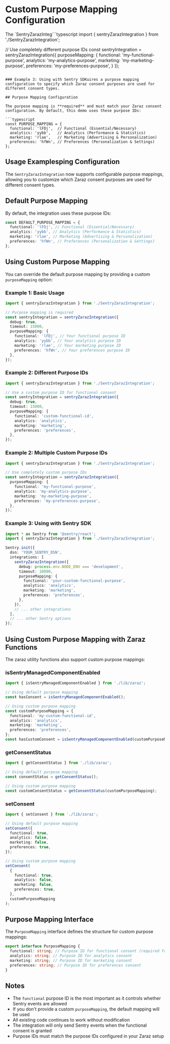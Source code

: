 # Custom Purpose Mapping Configuration

The `SentryZarazInteg```typescript
import { sentryZarazIntegration } from './SentryZarazIntegration';

// Use completely different purpose IDs
const sentryIntegration = sentryZarazIntegration({
purposeMapping: {
functional: 'my-functional-purpose',
analytics: 'my-analytics-purpose',
marketing: 'my-marketing-purpose',
preferences: 'my-preferences-purpose',
}
});

````

### Example 3: Using with Sentry SDKuires a purpose mapping configuration to specify which Zaraz consent purposes are used for different consent types.

## Purpose Mapping Configuration

The purpose mapping is **required** and must match your Zaraz consent configuration. By default, this demo uses these purpose IDs:

```typescript
const PURPOSE_MAPPING = {
  functional: 'lFDj',  // Functional (Essential/Necessary)
  analytics: 'yybb',   // Analytics (Performance & Statistics)
  marketing: 'rlae',   // Marketing (Advertising & Personalization)
  preferences: 'hfWn', // Preferences (Personalization & Settings)
};
````

## Usage Examplesping Configuration

The `SentryZarazIntegration` now supports configurable purpose mappings, allowing you to customize which Zaraz consent purposes are used for different consent types.

## Default Purpose Mapping

By default, the integration uses these purpose IDs:

```typescript
const DEFAULT_PURPOSE_MAPPING = {
  functional: 'lFDj', // Functional (Essential/Necessary)
  analytics: 'yybb', // Analytics (Performance & Statistics)
  marketing: 'rlae', // Marketing (Advertising & Personalization)
  preferences: 'hfWn', // Preferences (Personalization & Settings)
};
```

## Using Custom Purpose Mapping

You can override the default purpose mapping by providing a custom `purposeMapping` option:

### Example 1: Basic Usage

```typescript
import { sentryZarazIntegration } from './SentryZarazIntegration';

// Purpose mapping is required
const sentryIntegration = sentryZarazIntegration({
  debug: true,
  timeout: 15000,
  purposeMapping: {
    functional: 'lFDj', // Your functional purpose ID
    analytics: 'yybb', // Your analytics purpose ID
    marketing: 'rlae', // Your marketing purpose ID
    preferences: 'hfWn', // Your preferences purpose ID
  },
});
```

### Example 2: Different Purpose IDs

```typescript
import { sentryZarazIntegration } from './SentryZarazIntegration';

// Use a custom purpose ID for functional consent
const sentryIntegration = sentryZarazIntegration({
  debug: true,
  timeout: 15000,
  purposeMapping: {
    functional: 'custom-functional-id',
    analytics: 'analytics',
    marketing: 'marketing',
    preferences: 'preferences',
  },
});
```

### Example 2: Multiple Custom Purpose IDs

```typescript
import { sentryZarazIntegration } from './SentryZarazIntegration';

// Use completely custom purpose IDs
const sentryIntegration = sentryZarazIntegration({
  purposeMapping: {
    functional: 'my-functional-purpose',
    analytics: 'my-analytics-purpose',
    marketing: 'my-marketing-purpose',
    preferences: 'my-preferences-purpose',
  },
});
```

### Example 3: Using with Sentry SDK

```typescript
import * as Sentry from '@sentry/react';
import { sentryZarazIntegration } from './SentryZarazIntegration';

Sentry.init({
  dsn: 'YOUR_SENTRY_DSN',
  integrations: [
    sentryZarazIntegration({
      debug: process.env.NODE_ENV === 'development',
      timeout: 10000,
      purposeMapping: {
        functional: 'your-custom-functional-purpose',
        analytics: 'analytics',
        marketing: 'marketing',
        preferences: 'preferences',
      },
    }),
    // ... other integrations
  ],
  // ... other Sentry options
});
```

## Using Custom Purpose Mapping with Zaraz Functions

The zaraz utility functions also support custom purpose mappings:

### isSentryManagedComponentEnabled

```typescript
import { isSentryManagedComponentEnabled } from './lib/zaraz';

// Using default purpose mapping
const hasConsent = isSentryManagedComponentEnabled();

// Using custom purpose mapping
const customPurposeMapping = {
  functional: 'my-custom-functional-id',
  analytics: 'analytics',
  marketing: 'marketing',
  preferences: 'preferences',
};
const hasCustomConsent = isSentryManagedComponentEnabled(customPurposeMapping);
```

### getConsentStatus

```typescript
import { getConsentStatus } from './lib/zaraz';

// Using default purpose mapping
const consentStatus = getConsentStatus();

// Using custom purpose mapping
const customConsentStatus = getConsentStatus(customPurposeMapping);
```

### setConsent

```typescript
import { setConsent } from './lib/zaraz';

// Using default purpose mapping
setConsent({
  functional: true,
  analytics: false,
  marketing: false,
  preferences: true,
});

// Using custom purpose mapping
setConsent(
  {
    functional: true,
    analytics: false,
    marketing: false,
    preferences: true,
  },
  customPurposeMapping
);
```

## Purpose Mapping Interface

The `PurposeMapping` interface defines the structure for custom purpose mappings:

```typescript
export interface PurposeMapping {
  functional: string; // Purpose ID for functional consent (required for Sentry)
  analytics: string; // Purpose ID for analytics consent
  marketing: string; // Purpose ID for marketing consent
  preferences: string; // Purpose ID for preferences consent
}
```

## Notes

- The `functional` purpose ID is the most important as it controls whether Sentry events are allowed
- If you don't provide a custom `purposeMapping`, the default mapping will be used
- All existing code continues to work without modification
- The integration will only send Sentry events when the functional consent is granted
- Purpose IDs must match the purpose IDs configured in your Zaraz setup
